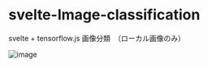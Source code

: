 # svelte-Image-classification
svelte + tensorflow.js 画像分類　（ローカル画像のみ）

![image](https://github.com/test-okome/svelte-Image-classification/blob/screen.png)